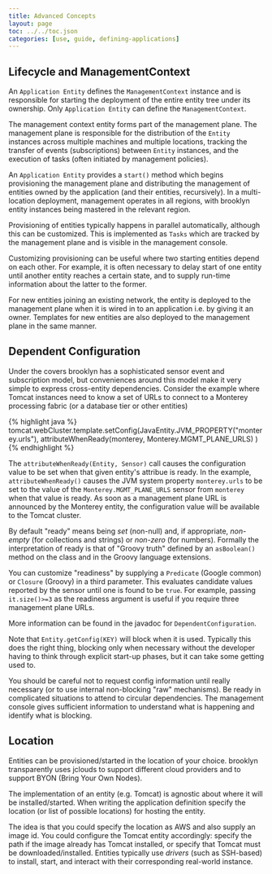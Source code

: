 ```yaml
---
title: Advanced Concepts
layout: page
toc: ../../toc.json
categories: [use, guide, defining-applications]
---
```


Lifecycle and ManagementContext
-------------------------------

An ``Application Entity`` defines the ``ManagementContext`` instance and is responsible for starting the deployment of the entire entity tree under its ownership. Only ``Application Entity`` can define the ``ManagementContext``.

The management context entity forms part of the management plane. The management plane is responsible for the distribution of the ``Entity`` instances across multiple machines and multiple locations, tracking the transfer of events (subscriptions) between ``Entity`` instances, and the execution of tasks (often initiated by management policies).

An ``Application Entity`` provides a ``start()`` method which begins provisioning the management plane and distributing the management of entities owned by the application (and their entities, recursively). In a multi-location deployment, management operates in all regions, with brooklyn entity instances 
being mastered in the relevant region.

Provisioning of entities typically happens in parallel automatically,
although this can be customized. This is implemented as ``Tasks`` which are tracked by the management plane and is visible in the management console.

Customizing provisioning can be useful where two starting entities depend on each other. For example, it is often necessary to delay start of one entity until another entity reaches a certain state, and to supply run-time information about the latter to the former.

For new entities joining an existing network, the entity is deployed to the management plane when it is wired in to an application i.e. by giving it an owner. Templates for new entities are also deployed to the management plane in the same manner.


Dependent Configuration
-----------------------

Under the covers brooklyn has a sophisticated sensor event and subscription model, but conveniences around this model make it very simple to express  cross-entity dependencies. Consider the example where Tomcat instances need to know a set of URLs to connect to a Monterey processing fabric (or a database tier or other entities)

{% highlight java %}
tomcat.webCluster.template.setConfig(JavaEntity.JVM_PROPERTY("monterey.urls"),
	attributeWhenReady(monterey, Monterey.MGMT_PLANE_URLS)
)
{% endhighlight %}

The ``attributeWhenReady(Entity, Sensor)`` call causes the configuration value to be set when that given entity's attribue is ready. 
In the example, ``attributeWhenReady()`` causes the JVM system property ``monterey.urls`` to be set to the value of the ``Monterey.MGMT_PLANE_URLS`` sensor from ``monterey`` when that value is ready. As soon as a management plane URL is announced by the Monterey entity, the configuration value will be available to the Tomcat cluster. 

By default "ready" means being *set* (non-null) and, if appropriate, *non-empty* (for collections and strings) or *non-zero* (for numbers). Formally the interpretation of ready is that of "Groovy truth" defined by an ``asBoolean()`` method on the class and in the Groovy language extensions. 

You can customize "readiness" by supplying a ``Predicate`` (Google common) or ``Closure`` (Groovy) in a third parameter. This evaluates candidate values reported by the sensor until one is found to be ``true``. For
example, passing ``it.size()>=3`` as the readiness argument is useful if you require three management plane URLs.

<!---
TODO Is this a duplicate thought? You can transform the attribute value with a Function (Google) or Closure to set the config to something different.
-->

More information can be found in the javadoc for ``DependentConfiguration``.

Note that ``Entity.getConfig(KEY)`` will block when it is used. Typically
this does the right thing, blocking only when necessary without the developer having to think through explicit start-up phases, but it can take some getting used to.

You should be careful not to request config information until really necessary (or to use internal non-blocking "raw" mechanisms). Be ready in complicated situations to attend to circular dependencies. The management console gives sufficient information to understand what is happening and identify what is blocking.

Location
--------

Entities can be provisioned/started in the location of your choice. brooklyn transparently uses jclouds to support different cloud providers and to support BYON (Bring Your Own Nodes). 

The implementation of an entity (e.g. Tomcat) is agnostic about where it will be installed/started. When writing the application definition specify the location (or list of possible locations) for hosting the entity.

The idea is that you could specify the location as AWS and also supply an image id. You could configure the Tomcat entity accordingly: specify the path if the image already has Tomcat installed, or specify that Tomcat must be downloaded/installed. Entities typically use _drivers_ (such as SSH-based) to install, start, and interact with their corresponding real-world instance. 
